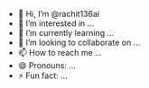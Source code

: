 - 👋 Hi, I’m @rachit136ai
- 👀 I’m interested in ...
- 🌱 I’m currently learning ...
- 💞️ I’m looking to collaborate on ...
- 📫 How to reach me ...
- 😄 Pronouns: ...
- ⚡ Fun fact: ...

<!---
rachit136ai/rachit136ai is a ✨ special ✨ repository because its `README.md` (this file) appears on your GitHub profile.
You can click the Preview link to take a look at your changes.
--->
